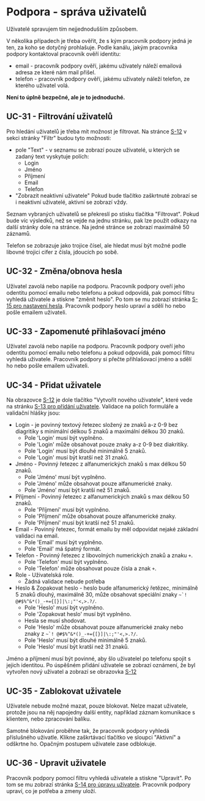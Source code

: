# Podpora - správa uživatelů

Uživatelé spravujem tím nejjednodušším způsobem.

V několika případech je třeba ověřit, že s kým pracovník podpory jedná je ten, za koho se dotyčný prohlašuje. Podle kanálu, jakým pracovníka podpory kontaktoval pracovník ověří identitu:

* email - pracovník podpory ověří, jakému uživately náleží emailová adresa ze které nám mail přišel. 
* telefon - pracovník podpory ověří, jakému uživately náleží telefon, ze kterého uživatel volá.

**Není to úplně bezpečné, ale je to jednoduché.**

## <a name="UC-31"></a>UC-31 - Filtrování uživatelů

Pro hledání uživatelů je třeba mít možnost je filtrovat. Na stránce [S-12](../screens/#S-12) v sekci stránky "Filtr" budou tyto možnosti:

* pole "Text" - v seznamu se zobrazí pouze uživatelé, u kterých se zadaný text vyskytuje polích:
    * Login
    * Jméno
    * Příjmení
    * Email
    * Telefon
* "Zobrazit neaktivní uživatele" Pokud bude tlačítko zaškrtnuté zobrazí se i neaktivní uživatelé, aktivní se zobrazí vždy.

Seznam vybraných uživatelů se překreslí po stisku tlačítka "Filtrovat". Pokud bude víc výsledků, než se vejde na jednu stránku, pak lze použít odkazy na další stránky dole na stránce. Na jedné stránce se zobrazí maximálně 50 záznamů.

Telefon se zobrazuje jako trojice čísel, ale hledat musí být možné podle libovné trojici cifer z čísla, jdoucích po sobě.

## <a name="UC-32"></a>UC-32 - Změna/obnova hesla

Uživatel zavolá nebo napíše na podporu. Pracovník podpory oveří jeho odentitu pomocí emailu nebo telefonu a pokud odpovídá, pak pomocí filtru vyhledá uživatele a stiskne "změnít heslo". Po tom se mu zobrazí stránka [S-15 pro nastavení hesla](../screens/#S-15). Pracovník podpory heslo upraví a sdělí ho nebo pošle emailem uživateli.

## <a name="UC-33"></a>UC-33 - Zapomenuté přihlašovací jméno
Uživatel zavolá nebo napíše na podporu. Pracovník podpory oveří jeho odentitu pomocí emailu nebo telefonu a pokud odpovídá, pak pomocí filtru vyhledá uživatele. Pracovník podpory si přečte přihlašovací jméno a sdělí ho nebo pošle emailem uživateli.
## <a name="UC-34"></a>UC-34 - Přidat uživatele

Na obrazovce [S-12](../screens/#S-12) je dole tlačítko "Vytvořit nového uživatele", které vede na stránku [S-13 pro přídání uživatele](../screens/#S-13). Validace na polích formuláře a validační hlášky jsou:

* Login - je povinný textový řetezec složený ze znaků a-z 0-9 bez diagritiky s minimální délkou 5 znaků a maximální délkou 30 znaků.
    * Pole 'Login' musí být vyplněno.
    * Pole 'Login' může obsahovat pouze znaky a-z 0-9 bez diakritiky.
    * Pole 'Login' musí být dlouhé minimálně 5 znaků.
    * Pole 'Login' musí být kratší než 31 znaků.
* Jméno - Povinný řetezec z alfanumerických znaků s max délkou 50 znaků.
    * Pole 'Jméno' musí být vyplněno. 
    * Pole 'Jméno' může obsahovat pouze alfanumerické znaky.
    * Pole 'Jméno' musí být kratší než 51 znaků.
* Příjmení - Povinný řetezec z alfanumerických znaků s max délkou 50 znaků.
    * Pole 'Příjmení' musí být vyplněno. 
    * Pole 'Příjmení' může obsahovat pouze alfanumerické znaky.
    * Pole 'Příjmení' musí být kratší než 51 znaků.
* Email - Povinný řetezec, formát emailu by měl odpovídat nejaké základní validaci na email.
    * Pole 'Email' musí být vyplněno. 
    * Pole 'Email' má špatný formát. 
* Telefon - Povinný řetezec z libovolných numerických znaků a znaku ``+``.
    * Pole 'Telefon' musí být vyplněno. 
    * Pole 'Telefon' může obsahovat pouze čísla a znak ``+``.
* Role - Uživatelská role.
    * Žádná validace nebude potřeba
* Heslo & Zopakovat heslo - heslo bude alfanumerický řetězec, minimálně 5 znaků dlouhý, maximálně 30, může obsahovat speciální znaky ``~`! @#$%^&*()_-+={[}]|\:;"'<,>.?/``.
    * Pole 'Heslo' musí být vyplněno.
    * Pole 'Zopakovat heslo' musí být vyplněno.
    * Hesla se musí shodovat.
    * Pole 'Heslo' může obsahovat pouze alfanumerické znaky nebo znaky z ``~`! @#$%^&*()_-+={[}]|\:;"'<,>.?/``.
    * Pole 'Heslo' musí být dlouhé minimálně 5 znaků.
    * Pole 'Heslo' musí být kratší než 31 znaků.

Jméno a příjmení musí být povinné, aby šlo uživatelel po telefonu spojit s jejich identitou.	 Po úspěšném přidání uživatele se zobrazí oznámení, že byl vytvořen nový uživatel a zobrazí se obrazovka [S-12](../screens/#S-12)

## <a name="UC-35"></a>UC-35 - Zablokovat uživatele

Uživatele nebude možné mazat, pouze blokovat. Nelze mazat uživatele, protože jsou na něj napojedny další entity, například záznam komunikace s klientem, nebo zpracování balíku.

Samotné blokování proběhne tak, že pracovník podpory vyhledá příslušného uživatle. Klikne zaškrtávací tlačítko ve sloupci "Aktivní" a odškrtne ho. Opačným postupem uživatele zase odblokuje.

## <a name="UC-36"></a>UC-36 - Upravit uživatele
Pracovník podpory pomocí filtru vyhledá uživatele a stiskne "Upravit". Po tom se mu zobrazí stránka [S-14 pro úpravu uživatele](../screens/#S-14). Pracovník podpory upraví, co je potřeba a zmeny uloží.
